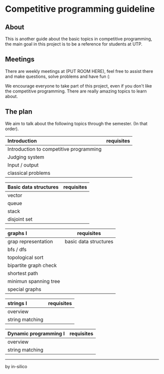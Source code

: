 # Competitive programming guideline


## About
This is another guide about the basic topics in competitive programming,
the main goal in this project is to be a reference for students at UTP.

## Meetings
There are weekly meetings at (PUT ROOM HERE), feel free to assist there
and make questions, solve problems and have fun (:

We encourage everyone to take part of this project, 
even if you don't like the competitive programming. 
There are really amazing topics to learn about.

## The plan
We aim to talk about the following topics through the semester. (In that order).

Introduction | requisites | 
:-- | :--: | 
Introduction to competitive programming ||
Judging system ||
Input / output ||
classical problems ||


Basic data structures | requisites | 
:-- | :--: | 
vector ||
queue ||
stack ||
disjoint set ||

graphs I | requisites | 
:-- | :--: | 
grap representation | basic data structures |
bfs / dfs ||
topological sort ||
bipartite graph check ||
shortest path ||
minimun spanning tree ||
special graphs ||

strings I | requisites | 
:-- | :--: | 
overview ||
string matching ||

Dynamic programming I | requisites | 
:-- | :--: | 
overview ||
string matching ||

____
by in-silico
